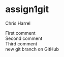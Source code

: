 # assign1git
Chris Harrel

First comment  
Second comment  
Third comment  
new git branch on GitHub  
